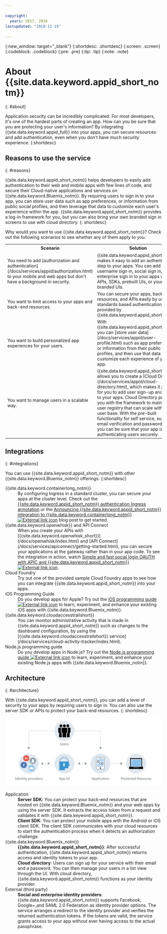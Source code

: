 ```yaml
---

copyright:
  years: 2017, 2018
lastupdated: "2018-12-19"

---
```


{:new_window: target="_blank"}
{:shortdesc: .shortdesc}
{:screen: .screen}
{:codeblock: .codeblock}
{:pre: .pre}
{:tip: .tip}
{:note: .note}

# About {{site.data.keyword.appid_short_notm}}
{: #about}

Application security can be incredibly complicated. For most developers, it's one of the hardest parts of creating an app. How can you be sure that you are protecting your user's information? By integrating {{site.data.keyword.appid_full}} into your apps, you can secure resources and add authentication, even when you don't have much security experience.
{:shortdesc}


## Reasons to use the service
{: #reasons}

{{site.data.keyword.appid_short_notm}} helps developers to easily add authentication to their web and mobile apps with few lines of code, and secure their Cloud-native applications and services on {{site.data.keyword.Bluemix_notm}}. By requiring users to sign in to your app, you can store user data such as app preferences, or information from public social profiles, and then leverage that data to customize each user's experience within the app. {{site.data.keyword.appid_short_notm}} provides a log-in framework for you, but you can also bring your own branded sign in screens to use with cloud directory.
{: shortdesc}

Why would you want to use {{site.data.keyword.appid_short_notm}}? Check out the following scenarios to see whether any of them apply to you.

<table>
  <tr>
    <th>Scenario</th>
    <th>Solution</th>
  </tr>
  <tr>
    <td>You need to add [authorization and authentication](/docs/services/appid/authorization.html) to your mobile and web apps but don't have a background in security.</td>
    <td>{{site.data.keyword.appid_short_notm}} makes it easy to add an authentication step to your apps. You can add email or username sign in, social sign in, or enterprise sign in to your apps with APIs, SDKs, prebuilt UIs, or your own branded UIs.</td>
  </tr>
  <tr>
    <td>You want to limit access to your apps and back-end resources.</td>
    <td>You can secure your apps, back-end resources, and APIs easily by using the standards based authentication provided by {{site.data.keyword.appid_short_notm}}.</td>
  </tr>
  <tr>
    <td>You want to build personalized app experiences for your users.</td>
    <td>With {{site.data.keyword.appid_short_notm}}, you can [store user data](/docs/services/appid/user-profile.html) such as app preferences or information from their public social profiles, and then use that data to customize each experience of your app.</td>
  </tr>
  <tr>
    <td>You want to manage users in a scalable way.</td>
    <td> {{site.data.keyword.appid_short_notm}} allows you to create a [Cloud Directory](/docs/services/appid/cloud-directory.html), which makes it possible for you to add user sign-up and sign-in to your apps. Cloud Directory provides you with the framework to maintain a user registry that can scale with your user base. With the pre-built functionality for self service, such as email verification and password resets, you can be sure that your app is authenticating users securely.</td>
  </tr>
</table>


## Integrations
{: #integrations}

You can use {{site.data.keyword.appid_short_notm}} with other {{site.data.keyword.Bluemix_notm}} offerings.
{:shortdesc}

<dl>
  <dt>{{site.data.keyword.containerlong_notm}}</dt>
    <dd>By configuring Ingress in a standard cluster, you can secure your apps at the cluster level. Check out the <a href="/docs/containers/cs_annotations.html#appid-auth">{{site.data.keyword.appid_short_notm}} authentication Ingress annotation</a> or the <a href="https://www.ibm.com/blogs/bluemix/2018/05/announcing-app-id-integration-ibm-cloud-kubernetes-service/">Announcing {{site.data.keyword.appid_short_notm}} integration to {{site.data.keyword.containerlong_notm}} <img src="../../icons/launch-glyph.svg" alt="External link icon"></a> blog post to get started.</dd>
  <dt>{{site.data.keyword.openwhisk}} and API Connect</dt>
    <dd>When you create your APIs with [{{site.data.keyword.openwhisk_short}}](/docs/openwhisk/index.html) and [API Connect](/docs/services/apiconnect/getting-started.html), you can secure your applications at the gateway rather than in your app code. To see the integration in action, watch <a href="https://www.youtube.com/watch?v=Fa9YD2NGZiE" target="_blank">Simple and fast social login OAUTH with APIC and {{site.data.keyword.appid_short_notm}} <img src="../../icons/launch-glyph.svg" alt="External link icon"></a>.</dd>
  <dt>Cloud Foundry</dt>
    <dd>Try out one of the provided sample Cloud Foundry apps to see how you can integrate {{site.data.keyword.appid_short_notm}} into your apps.</dd>
  <dt>iOS Programming Guide</dt>
    <dd>Do you develop apps for Apple? Try out the <a href="https://console.bluemix.net/docs/swift/index.html#overview" target="_blank">iOS programming guide <img src="../../icons/launch-glyph.svg" alt="External link icon"></a> to learn, experiment, and enhance your existing iOS apps with {{site.data.keyword.Bluemix_notm}}.</dd>
  <dt>{{site.data.keyword.cloudaccesstrailshort}}</dt>
    <dd>You can monitor administrative activity that is made in {{site.data.keyword.appid_short_notm}} such as changes to the dashboard configuration, by using the [{{site.data.keyword.cloudaccesstrailshort}} service](/docs/services/cloud-activity-tracker/index.html).</dd>
  <dt>Node.js programming guide</dt>
    <dd>Do you develop apps in Node.js? Try out the <a href="https://console.bluemix.net/docs/node/index.html#getting-started-tutorial" target="_blank">Node.js programming guide <img src="../../icons/launch-glyph.svg" alt="External link icon"></a> to learn, experiment, and enhance your existing Node.js apps with {{site.data.keyword.Bluemix_notm}}.</dd>
</dl>


## Architecture
{: #architecture}

With {{site.data.keyword.appid_short_notm}}, you can add a level of security to your apps by requiring users to sign in. You can also use the server SDK or APIs to protect your back-end resources.
{: shortdesc}

![{{site.data.keyword.appid_short_notm}} architecture diagram](images/appid_architecture1.png)

<dl>
  <dt>Application</dt>
    <dd><strong>Server SDK</strong>: You can protect your back-end resources that are hosted on {{site.data.keyword.Bluemix_notm}} and your web apps by using the server SDK. It extracts the access token from a request and validates it with {{site.data.keyword.appid_short_notm}}. </br>
    <strong>Client SDK</strong>: You can protect your mobile apps with the Android or iOS client SDK. The client SDK communicates with your cloud resources to start the authentication process when it detects an authorization challenge.</dd>
  <dt>{{site.data.keyword.Bluemix_notm}}</dt>
    <dd><strong>{{site.data.keyword.appid_short_notm}}</strong>: After successful authentication, {{site.data.keyword.appid_short_notm}} returns access and identity tokens to your app.</br>
    <strong>Cloud directory</strong>: Users can sign up for your service with their email and a password. You can then manage your users in a list view through the UI. With cloud directory, {{site.data.keyword.appid_short_notm}} functions as your identity provider.</dd>
  <dt>External (third party)</dt>
    <dd><strong>Social and enterprise identity providers</strong>: {{site.data.keyword.appid_short_notm}} supports Facebook, Google+,and  SAML 2.0 Federation as identity provider options. The service arranges a redirect to the identity provider and verifies the returned authentication tokens. If the tokens are valid, the service grants access to your app without ever having access to the actual passphrase.</dd>
</dl>

</br>


